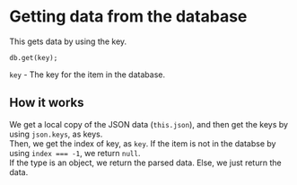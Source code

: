 # Getting data from the database
This gets data by using the key.
```
db.get(key);
```
`key` - The key for the item in the database.
## How it works
We get a local copy of the JSON data (`this.json`), and then get the keys by using `json.keys`, as keys.  
Then, we get the index of key, as `key`.
If the item is not in the databse by using `index === -1`, we return `null`.  
If the type is an object, we return the parsed data. Else, we just return the data.
